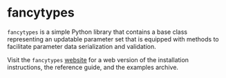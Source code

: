# fancytypes

``fancytypes`` is a simple Python library that contains a base class
representing an updatable parameter set that is equipped with methods to
facilitate parameter data serialization and validation.

Visit the `fancytypes`
[website](https://mrfitzpa.github.io/fancytypes/_build/html/index.html) for a
web version of the installation instructions, the reference guide, and the
examples archive.

<!--
For those reading raw .rst files, see file `docs/INSTALL.rst` for instructions
on installing the `fancytypes` library as well as instructions for compiling the
documentation of this library.
-->